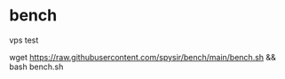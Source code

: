 # bench
vps test

wget https://raw.githubusercontent.com/spysir/bench/main/bench.sh && bash bench.sh
